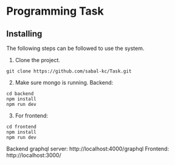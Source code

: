 # Programming Task

## Installing
The following steps can be followed to use the system.

1. Clone the project.

```
git clone https://github.com/sabal-kc/Task.git
```

2. Make sure mongo is running. Backend:
```
cd backend
npm install
npm run dev 
```

3. For frontend:
```
cd frontend
npm install
npm run dev
```

Backend graphql server: http://localhost:4000/graphql
Frontend: http://localhost:3000/
